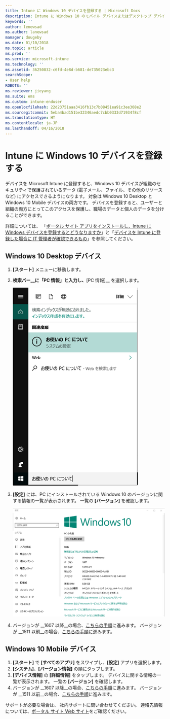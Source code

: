```yaml
---
title: Intune に Windows 10 デバイスを登録する | Microsoft Docs
description: Intune に Windows 10 のモバイル デバイスまたはデスクトップ デバイスを登録する方法について説明します
keywords: ''
author: lenewsad
ms.author: lanewsad
manager: dougeby
ms.date: 01/10/2018
ms.topic: article
ms.prod: ''
ms.service: microsoft-intune
ms.technology: ''
ms.assetid: 36250832-c6fd-4e8d-b681-de735023ebc3
searchScope:
- User help
ROBOTS: ''
ms.reviewer: jieyang
ms.suite: ems
ms.custom: intune-enduser
ms.openlocfilehash: 22d23751aaa3416fb13c7b08451ea91c3ee308e2
ms.sourcegitcommit: 5eba4bad151be32346aedc7cbb0333d71934f8cf
ms.translationtype: HT
ms.contentlocale: ja-JP
ms.lasthandoff: 04/16/2018
---
```

# <a name="enroll-your-windows-10-devices-in-intune"></a>Intune に Windows 10 デバイスを登録する

デバイスを Microsoft Intune に登録すると、Windows 10 デバイスが組織のセキュリティで保護されているデータ (電子メール、ファイル、その他のリソースなど) にアクセスできるようになります。 対象は Windows 10 Desktop と Windows 10 Mobile デバイスの両方です。 デバイスを登録すると、ユーザーと組織の両方にとってこのアクセスを保護し、職場のデータと個人のデータを分けることができます。

詳細については、 「[ポータル サイト アプリをインストールし、Intune に Windows デバイスを登録するとどうなりますか](what-happens-if-you-install-the-company-portal-app-and-enroll-your-device-in-intune-windows.md)」と「[デバイスを Intune に登録した場合に IT 管理者が確認できるもの](what-info-can-your-company-see-when-you-enroll-your-device-in-intune.md)」を参照してください。

## <a name="windows-10-desktop-devices"></a>Windows 10 Desktop デバイス

1. **[スタート]** メニューに移動します。

2. __検索バー__に「PC 情報」と入力し、__[PC 情報]__ を選択します。

   ![PC 情報の検索設定](media/searching_for_about_your_pc.png)

3. __[設定]__ には、PC にインストールされている Windows 10 のバージョンに関する情報の一覧が表示されます。 一覧の __[バージョン]__ を確認します。

   ![Windows 10 Desktop の PC 情報](media/settings_about_pc.png)

4. バージョンが __1607 以降__の場合、[こちらの手順](enroll-your-w10-device-access-work-or-school.md)に進みます。 バージョンが __1511 以前__の場合、[こちらの手順](enroll-your-w10-device-your-account.md)に進みます。

## <a name="windows-10-mobile-devices"></a>Windows 10 Mobile デバイス        

1.  __[スタート]__ で __[すべてのアプリ]__ をスワイプし、__[設定]__ アプリを選択します。        
2.  __[システム]__、__[バージョン情報]__ の順にタップします。       
3.  __[デバイス情報]__ の __[詳細情報]__ をタップします。 デバイスに関する情報の一覧が表示されます。 一覧の __[バージョン]__ を確認します。        
4.  バージョンが __1607 以降__の場合、[こちらの手順](enroll-your-w10-device-access-work-or-school.md)に進みます。 バージョンが __1511 以前__の場合、[こちらの手順](enroll-your-w10-device-your-account.md)に進みます。

サポートが必要な場合は、 社内サポートに問い合わせてください。 連絡先情報については、[ポータル サイト Web サイト](https://portal.manage.microsoft.com#HelpDeskDialog)をご確認ください。
